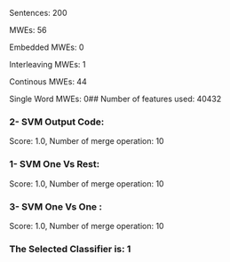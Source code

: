 Sentences: 200

MWEs: 56

Embedded MWEs: 0

Interleaving MWEs: 1

Continous MWEs: 44

Single Word MWEs: 0## Number of features used: 40432

### 2- SVM Output Code: 
Score: 1.0, Number of merge operation: 10
### 1- SVM One Vs Rest: 
Score: 1.0, Number of merge operation: 10
### 3- SVM One Vs One : 
Score: 1.0, Number of merge operation: 10
### The Selected Classifier is: 1
